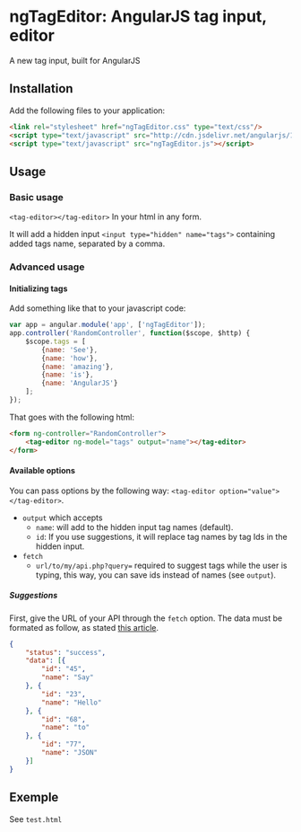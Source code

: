 ngTagEditor: AngularJS tag input, editor
===========

A new tag input, built for AngularJS

## Installation

Add the following files to your application:

```html
<link rel="stylesheet" href="ngTagEditor.css" type="text/css"/>
<script type="text/javascript" src="http://cdn.jsdelivr.net/angularjs/1.2.17/angular.min.js"></script>
<script type="text/javascript" src="ngTagEditor.js"></script>
```

## Usage

### Basic usage

`<tag-editor></tag-editor>` In your html in any form.

It will add a hidden input `<input type="hidden" name="tags">` containing added tags name, separated by a comma.

### Advanced usage

#### Initializing tags

Add something like that to your javascript code:
```javascript
var app = angular.module('app', ['ngTagEditor']);
app.controller('RandomController', function($scope, $http) {
	$scope.tags = [
		{name: 'See'},
		{name: 'how'},
		{name: 'amazing'},
		{name: 'is'},
		{name: 'AngularJS'}
	];
});
```
That goes with the following html:

```html
<form ng-controller="RandomController">
	<tag-editor ng-model="tags" output="name"></tag-editor>
</form>
```

#### Available options

You can pass options by the following way: `<tag-editor option="value"></tag-editor>`.

* `output` which accepts
  * `name`: will add to the hidden input tag names (default).
  * `id`: If you use suggestions, it will replace tag names by tag Ids in the hidden input.
* `fetch`
  * `url/to/my/api.php?query=` required to suggest tags while the user is typing, this way, you can save ids instead of names (see `output`).
  
##### Suggestions

First, give the URL of your API through the `fetch` option.
The data must be formated as follow, as stated [this article](http://labs.omniti.com/labs/jsend).

```json
{
    "status": "success",
    "data": [{
        "id": "45",
        "name": "Say"
    }, {
        "id": "23",
        "name": "Hello"
    }, {
        "id": "68",
        "name": "to"
    }, {
        "id": "77",
        "name": "JSON"
    }]
}
```

## Exemple

See `test.html`